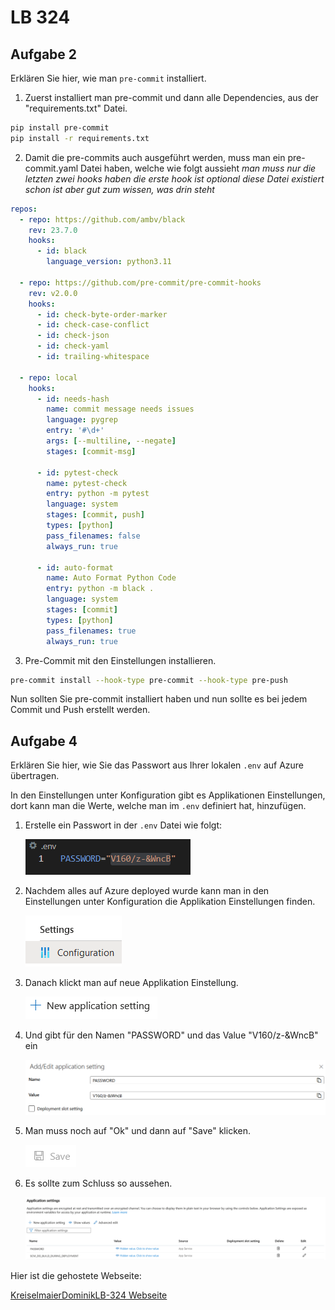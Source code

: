 # LB 324

## Aufgabe 2

Erklären Sie hier, wie man `pre-commit` installiert.

1. Zuerst installiert man pre-commit und dann alle Dependencies, aus der "requirements.txt" Datei.

```bash
pip install pre-commit
pip install -r requirements.txt
```

2. Damit die pre-commits auch ausgeführt werden, muss man ein pre-commit.yaml Datei haben, welche wie folgt aussieht
   _man muss nur die letzten zwei hooks haben die erste hook ist optional_
   _diese Datei existiert schon ist aber gut zum wissen, was drin steht_

```yaml
repos:
  - repo: https://github.com/ambv/black
    rev: 23.7.0
    hooks:
      - id: black
        language_version: python3.11

  - repo: https://github.com/pre-commit/pre-commit-hooks
    rev: v2.0.0
    hooks:
      - id: check-byte-order-marker
      - id: check-case-conflict
      - id: check-json
      - id: check-yaml
      - id: trailing-whitespace

  - repo: local
    hooks:
      - id: needs-hash
        name: commit message needs issues
        language: pygrep
        entry: '#\d+'
        args: [--multiline, --negate]
        stages: [commit-msg]

      - id: pytest-check
        name: pytest-check
        entry: python -m pytest
        language: system
        stages: [commit, push]
        types: [python]
        pass_filenames: false
        always_run: true

      - id: auto-format
        name: Auto Format Python Code
        entry: python -m black .
        language: system
        stages: [commit]
        types: [python]
        pass_filenames: true
        always_run: true
```

3. Pre-Commit mit den Einstellungen installieren.

```bash
pre-commit install --hook-type pre-commit --hook-type pre-push
```

Nun sollten Sie pre-commit installiert haben und nun sollte es bei jedem Commit und Push erstellt werden.

## Aufgabe 4

Erklären Sie hier, wie Sie das Passwort aus Ihrer lokalen `.env` auf Azure übertragen.

In den Einstellungen unter Konfiguration gibt es Applikationen Einstellungen, dort kann man die Werte, welche man im `.env` definiert hat, hinzufügen.

1. Erstelle ein Passwort in der `.env` Datei wie folgt:

   ![](assets/20230929_153235_image.png)

2. Nachdem alles auf Azure deployed wurde kann man in den Einstellungen unter Konfiguration die Applikation Einstellungen finden.

   ![](assets/20230929_154146_image.png)

3. Danach klickt man auf neue Applikation Einstellung.

   ![](assets/20230929_154256_image.png)

4. Und gibt für den Namen "PASSWORD" und das Value "V160/z-&WncB" ein

   ![](assets/20230929_154417_image.png)

5. Man muss noch auf "Ok" und dann auf "Save" klicken.

   ![](assets/20230929_154718_image.png)

6. Es sollte zum Schluss so aussehen.

   ![](assets/20230929_154459_image.png)

Hier ist die gehostete Webseite:

[KreiselmaierDominikLB-324 Webseite](https://kreiselmaierdominiklb-324.azurewebsites.net/)
